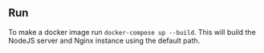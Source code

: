 ## Run
To make a docker image run `docker-compose up --build`. This will build the NodeJS server and Nginx instance using the default path.